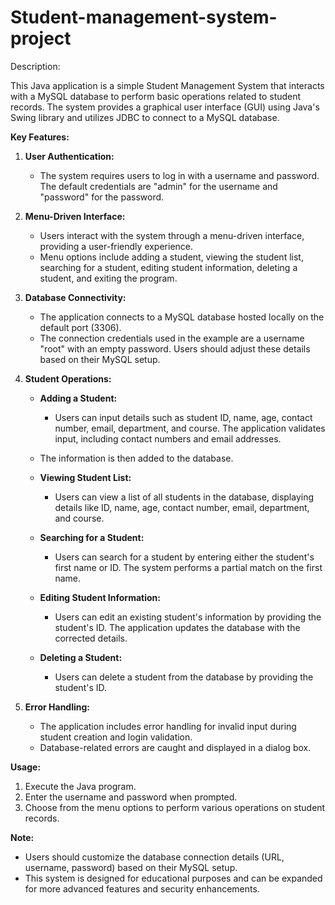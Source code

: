 # Student-management-system-project
Description:

This Java application is a simple Student Management System that interacts with a MySQL database to perform basic operations related to student records. The system provides a graphical user interface (GUI) using Java's Swing library and utilizes JDBC to connect to a MySQL database.

**Key Features:**

1. **User Authentication:**
   - The system requires users to log in with a username and password. The default credentials are "admin" for the username and "password" for the password.

2. **Menu-Driven Interface:**
   - Users interact with the system through a menu-driven interface, providing a user-friendly experience.
   - Menu options include adding a student, viewing the student list, searching for a student, editing student information, deleting a student, and exiting the program.

3. **Database Connectivity:**
   - The application connects to a MySQL database hosted locally on the default port (3306).
   - The connection credentials used in the example are a username "root" with an empty password. Users should adjust these details based on their MySQL setup.

4. **Student Operations:**
   - **Adding a Student:**
     - Users can input details such as student ID, name, age, contact number, email, department, and course. The application validates input, including contact numbers and email addresses.
   - The information is then added to the database.

   - **Viewing Student List:**
     - Users can view a list of all students in the database, displaying details like ID, name, age, contact number, email, department, and course.

   - **Searching for a Student:**
     - Users can search for a student by entering either the student's first name or ID. The system performs a partial match on the first name.

   - **Editing Student Information:**
     - Users can edit an existing student's information by providing the student's ID. The application updates the database with the corrected details.

   - **Deleting a Student:**
     - Users can delete a student from the database by providing the student's ID.

5. **Error Handling:**
   - The application includes error handling for invalid input during student creation and login validation.
   - Database-related errors are caught and displayed in a dialog box.

**Usage:**
1. Execute the Java program.
2. Enter the username and password when prompted.
3. Choose from the menu options to perform various operations on student records.

**Note:**
- Users should customize the database connection details (URL, username, password) based on their MySQL setup.
- This system is designed for educational purposes and can be expanded for more advanced features and security enhancements.
